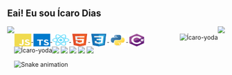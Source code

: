 ## Eai! Eu sou Ícaro Dias 
 <div>
  <a href="https://github.com/icaro2222">
  <img align="left" height="140em" src="https://github-readme-stats.vercel.app/api?username=icaro2222&theme=blue-green"/>
  <img align="right" height="140em" src="https://github-readme-stats.vercel.app/api/top-langs/?username=icaro2222&layout=compact&theme=blue-green"/>
</div>
<div style="display: inline_block"><br>
  <img align="center" alt="Ícaro-Js" height="30" width="40" src="https://raw.githubusercontent.com/devicons/devicon/master/icons/javascript/javascript-plain.svg">
  <img align="center" alt="Ícaro-Ts" height="30" width="40" src="https://raw.githubusercontent.com/devicons/devicon/master/icons/typescript/typescript-plain.svg">
  <img align="center" alt="Ícaro-React" height="30" width="40" src="https://raw.githubusercontent.com/devicons/devicon/master/icons/react/react-original.svg">
  <img align="center" alt="Ícaro-HTML" height="30" width="40" src="https://raw.githubusercontent.com/devicons/devicon/master/icons/html5/html5-original.svg">
  <img align="center" alt="Ícaro-CSS" height="30" width="40" src="https://raw.githubusercontent.com/devicons/devicon/master/icons/css3/css3-original.svg">
  <img align="center" alt="Ícaro-Python" height="30" width="40" src="https://raw.githubusercontent.com/devicons/devicon/master/icons/python/python-original.svg">
  <img align="center" alt="Ícaro-Csharp" height="30" width="40" src="https://raw.githubusercontent.com/devicons/devicon/master/icons/csharp/csharp-original.svg">
  <img align="right" alt="Ícaro-yoda" src="https://media3.giphy.com/media/kyKuZzsa6bShl3SaHe/giphy.webp?cid=ecf05e47be9arzoipfbakno73j0wqu8j7gprb0dz9ugpioef&rid=giphy.webp&ct=s">
  <img align="left" alt="Ícaro-yoda" src="https://media4.giphy.com/media/SvGFA2WF9IP0WjmzvE/giphy.gif?cid=ecf05e478g3q3e8x0x4fo6sfmrn77n5jhxsarlfwoehx1ziv&rid=giphy.gif&ct=s">
</div>
 
<div> 
  <a href="" target="_blank"><img src="https://img.shields.io/badge/-Instagram-%23E4405F?style=for-the-badge&logo=instagram&logoColor=white" target="_blank"></a>
 	<a href="" target="_blank"><img src="https://img.shields.io/badge/Twitch-9146FF?style=for-the-badge&logo=twitch&logoColor=white" target="_blank"></a>
  <a href="" target="_blank"><img src="https://img.shields.io/badge/Discord-7289DA?style=for-the-badge&logo=discord&logoColor=white" target="_blank"></a> 
  <a href = "mailto:icarodias2222@gmail.com"><img src="https://img.shields.io/badge/-Gmail-%23333?style=for-the-badge&logo=gmail&logoColor=white" target="_blank"></a>
  <a href="https://www.linkedin.com/in/%C3%ADcaro-dias-748b42167" target="_blank"><img src="https://img.shields.io/badge/-LinkedIn-%230077B5?style=for-the-badge&logo=linkedin&logoColor=white" target="_blank"></a> 
 
  ![Snake animation](https://github.com/icaro2222/icaro2222/blob/output/github-contribution-grid-snake.svg)
 
</div>
